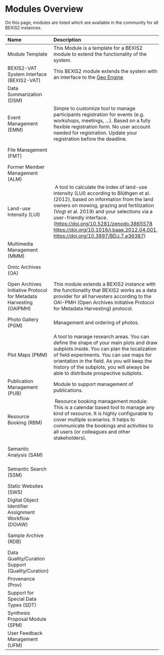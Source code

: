 # Modules Overview

On this page, modules are listed which are available in the community for all BEXIS2 instances.

| Name | Description | Contributor | Status | Contact |
| :-- | :-- | :-- | :-- | :-- |
| Module Template | This Module is a template for a BEXIS2 module to extend the functionality of the system. | BEXIS2 |  [Public](https://github.com/BEXIS2/ModuleTemplate) | [BEXIS2 core team](https://bexis2.github.io/about/people/) |
| BEXIS2-VAT System Interface (BEXIS2-VAT) | This BEXIS2 module extends the system with an interface to the [Geo Engine](https://www.geoengine.de/en/start/) | BEXIS2 | [Public (v1.0)](https://github.com/BEXIS2/VAT-Module/releases/tag/1.0) | [BEXIS2 core team](https://bexis2.github.io/about/people/) |
| Data Summarization (DSM) |   | [AquaDiva](https://www.aquadiva.uni-jena.de/) | Intern | [Data Management Team](https://www.aquadiva.uni-jena.de/projects/d01) |
| Event Management (EMM) | Simple to customize tool to manage participants registration for events (e.g. workshops, meetings, ...). Based on a fully flexible registration form. No user account needed for registration. Update your registration before the deadline.  | [Biodiversity Exploratories](https://www.biodiversity-exploratories.de/en/) | [Public](https://github.com/bexis/Module_EventManagement)| [Data Management Team](https://www.biodiversity-exploratories.de/en/about-us/infrastructure/central-data-management/) |
| File Management (FMT) |   | [Biodiversity Exploratories](https://www.biodiversity-exploratories.de/en/) | [Public](https://github.com/bexis/Module_FileManagement) | [Data Management Team](https://www.biodiversity-exploratories.de/en/about-us/infrastructure/central-data-management/) |
| Former Member Management (ALM) |   | [Biodiversity Exploratories](https://www.biodiversity-exploratories.de/en/) |  Integrated in BEXIS2 Core (SAM) | [Data Management Team](https://www.biodiversity-exploratories.de/en/about-us/infrastructure/central-data-management/) |
| Land-use Intensity (LUI) |  A tool to calculate the index of land-use intensity (LUI) according to Blüthgen et al. (2012), based on information from the land owners on mowing, grazing and fertilization (Vogt et al. 2019) and your selections via a user-friendly interface. (https://doi.org/10.5281/zenodo.3865578 https://doi.org/10.1016/j.baae.2012.04.001, https://doi.org/10.3897/BDJ.7.e36387) | [Biodiversity Exploratories](https://www.biodiversity-exploratories.de/en/) | [Public](https://github.com/bexis/Module_LUI) | [Data Management Team](https://www.biodiversity-exploratories.de/en/about-us/infrastructure/central-data-management/) |
| Multimedia Management (MMM) |   | [iDiv](https://www.idiv.de/en) | Integrated in BEXIS2 Core | |
| Omic Archives (OA) |   | [AquaDiva](https://www.aquadiva.uni-jena.de/) | Intern | [Data Management Team](https://www.aquadiva.uni-jena.de/projects/d01) |
| Open Archives Initiative Protocol for Metadata Harvesting  (OAIPMH) | This module extends a BEXIS2 instance with the functionality that BEXIS2 works as a data provider for all harvesters according to the OAI-PMH (Open Archives Initiative Protocol for Metadata Harvesting) protocol. | BEXIS2 | [Public](https://github.com/BEXIS2/OAI-PMH-Module/tree/2.13) | |
| Photo Gallery (PGM) | Management and ordering of photos.  | [Biodiversity Exploratories](https://www.biodiversity-exploratories.de/en/) | [Intern](https://github.com/bexis/Module_PhotoGallery) | [Data Management Team](https://www.biodiversity-exploratories.de/en/about-us/infrastructure/central-data-management/) |
| Plot Maps (PMM) | A tool to manage research areas. You can define the shape of your main plots and draw subplots inside. You can plan the localization of field experiments. You can use maps for orientation in the field. As you will keep the history of the subplots, you will always be able to distribute prospective subplots. | [Biodiversity Exploratories](https://www.biodiversity-exploratories.de/en/) | [Public](https://github.com/bexis/Module_ResearchAreaManagement)| [Data Management Team](https://www.biodiversity-exploratories.de/en/about-us/infrastructure/central-data-management/) |
| Publication Management (PUB) | Module to support management of publications.  | [Biodiversity Exploratories](https://www.biodiversity-exploratories.de/en/) | [Public](https://github.com/bexis/Module_PublicationHelper) |[Data Management Team](https://www.biodiversity-exploratories.de/en/about-us/infrastructure/central-data-management/) |
| Resource Booking (RBM) |  Resource booking management module: This is a calendar based tool to manage any kind of resource. It is highly configurable to cover multiple scenarios. It helps to communicate the bookings and activities to all users (or colleagues and other stakeholders). | [Biodiversity Exploratories](https://www.biodiversity-exploratories.de/en/) |  [Public](https://github.com/bexis/Module_ResourceManagement) | [Data Management Team](https://www.biodiversity-exploratories.de/en/about-us/infrastructure/central-data-management/) |
| Semantic Analysis (SAM) |   | [AquaDiva](https://www.aquadiva.uni-jena.de/) | Intern | [Data Management Team](https://www.aquadiva.uni-jena.de/projects/d01)|
| Semantic Search (SSM) |   | [AquaDiva](https://www.aquadiva.uni-jena.de/) |  Intern | [Data Management Team](https://www.aquadiva.uni-jena.de/projects/d01)|
| Static Websites (SWS) |   | [Biodiversity Exploratories](https://www.biodiversity-exploratories.de/en/) | Intern | 
| Digital Object Identifier Assignment Workflow (DOIAW) |   | [Biodiversity Exploratories,](https://www.biodiversity-exploratories.de/en/) [iDiv](https://www.idiv.de/en) | Under development | [BEXIS2 core team](https://bexis2.github.io/about/people/) |
| Sample Archive (RDB) |   | Max Planck Institute for Biogeochemistry | Intern | |
| Data Quality/Curation Support (Quality/Curation) |   | [Biodiversity Exploratories](https://www.biodiversity-exploratories.de/en/) | Planned | [Data Management Team](https://www.biodiversity-exploratories.de/en/about-us/infrastructure/central-data-management/) |
| Provenance (Prov) |   | BEXIS2 | Planned | |
| Support for Special Data Types (SDT) |   | [Biodiversity Exploratories](https://www.biodiversity-exploratories.de/en/) | Planned | [Data Management Team](https://www.biodiversity-exploratories.de/en/about-us/infrastructure/central-data-management/) |
| Synthesis Proposal Module (SPM) |   | [Biodiversity Exploratories](https://www.biodiversity-exploratories.de/en/) | Planned | [Data Management Team](https://www.biodiversity-exploratories.de/en/about-us/infrastructure/central-data-management/) |
| User Feedback Management (UFM) |   | [Biodiversity Exploratories](https://www.biodiversity-exploratories.de/en/) | Planned | [Data Management Team](https://www.biodiversity-exploratories.de/en/about-us/infrastructure/central-data-management/) |
